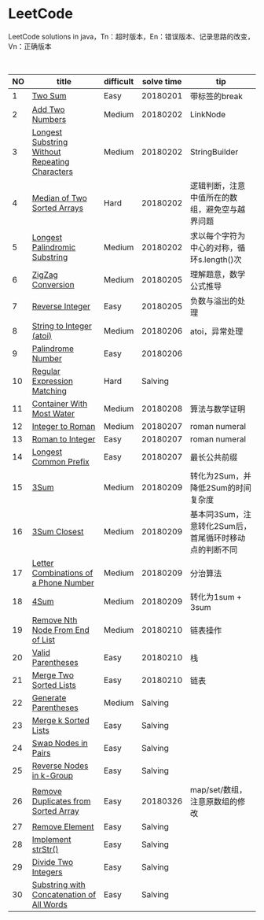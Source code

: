 # LeetCode
LeetCode solutions in java，Tn：超时版本，En：错误版本、记录思路的改变，Vn：正确版本
<table>
 <thead>
  <th>NO</th>
  <th>title</th>
  <th>difficult</th>
  <th>solve time</th>
  <th>tip</th>
 </thead>
 <tbody>
  <tr>
   <td>1</td>
   <td><a href="https://leetcode.com/problems/two-sum/description/">Two Sum</a></td>
   <td>Easy</td>
   <td>20180201</td>
   <td>带标签的break</td>
  </tr>
  <tr>
   <td>2</td>
   <td><a href="https://leetcode.com/problems/add-two-numbers/">Add Two Numbers</a></td>
   <td>Medium</td>
   <td>20180202</td>
   <td>LinkNode</td>
  </tr>
  <tr>
   <td>3</td>
   <td><a href="https://leetcode.com/problems/longest-substring-without-repeating-characters/description/">Longest Substring Without Repeating Characters</a></td>
   <td>Medium</td>
   <td>20180202</td>
   <td>StringBuilder</td>
  </tr>
  <tr>
   <td>4</td>
   <td><a href="https://leetcode.com/problems/median-of-two-sorted-arrays/description/">Median of Two Sorted Arrays</a></td>
   <td>Hard</td>
   <td>20180202</td>
   <td>逻辑判断，注意中值所在的数组，避免空与越界问题</td>
  </tr>
  <tr>
   <td>5</td>
   <td><a href="https://leetcode.com/problems/longest-palindromic-substring/description/">Longest Palindromic Substring</a></td>
   <td>Medium</td>
   <td>20180202</td>
   <td>求以每个字符为中心的对称，循环s.length()次</td>
  </tr>
  <tr>
   <td>6</td>
   <td><a href="https://leetcode.com/problems/zigzag-conversion/description/">ZigZag Conversion</a></td>
   <td>Medium</td>
   <td>20180205</td>
   <td>理解题意，数学公式推导</td>
  </tr>
  <tr>
   <td>7</td>
   <td><a href="https://leetcode.com/problems/reverse-integer/description/">Reverse Integer</a></td>
   <td>Easy</td>
   <td>20180205</td>
   <td>负数与溢出的处理</td>
  </tr>
  <tr>
   <td>8</td>
   <td><a href="https://leetcode.com/problems/string-to-integer-atoi/description/">String to Integer (atoi)</a></td>
   <td>Medium</td>
   <td>20180206</td>
   <td>atoi，异常处理</td>
  </tr>
  <tr>
   <td>9</td>
   <td><a href="https://leetcode.com/problems/palindrome-number/description/">Palindrome Number</a></td>
   <td>Easy</td>
   <td>20180206</td>
   <td></td>
  </tr>
  <tr>
   <td>10</td>
   <td><a href="https://leetcode.com/problems/regular-expression-matching/description/">Regular Expression Matching</a></td>
   <td>Hard</td>
   <td>Salving</td>
   <td></td>
  </tr>
  <tr>
   <td>11</td>
   <td><a href="https://leetcode.com/problems/container-with-most-water/description/">Container With Most Water</a></td>
   <td>Medium</td>
   <td>20180208</td>
   <td>算法与数学证明</td>
  </tr>
  <tr>
   <td>12</td>
   <td><a href="https://leetcode.com/problems/integer-to-roman/description/">Integer to Roman</a></td>
   <td>Medium</td>
   <td>20180207</td>
   <td>roman numeral</td>
  </tr>
  <tr>
   <td>13</td>
   <td><a href="https://leetcode.com/problems/roman-to-integer/description/">Roman to Integer</a></td>
   <td>Easy</td>
   <td>20180207</td>
   <td>roman numeral</td>
  </tr>
  <tr>
   <td>14</td>
   <td><a href="https://leetcode.com/problems/longest-common-prefix/description/">Longest Common Prefix</a></td>
   <td>Easy</td>
   <td>20180207</td>
   <td>最长公共前缀</td>
  </tr>
  <tr>
   <td>15</td>
   <td><a href="https://leetcode.com/problems/3sum/description/">3Sum</a></td>
   <td>Medium</td>
   <td>20180209</td>
   <td>转化为2Sum，并降低2Sum的时间复杂度</td>
  </tr>
  <tr>
   <td>16</td>
   <td><a href="https://leetcode.com/problems/3sum-closest/description/">3Sum Closest</a></td>
   <td>Medium</td>
   <td>20180209</td>
   <td>基本同3Sum，注意转化2Sum后，首尾循环时移动点的判断不同</td>
  </tr>
  <tr>
   <td>17</td>
   <td><a href="https://leetcode.com/problems/letter-combinations-of-a-phone-number/description/">Letter Combinations of a Phone Number</a></td>
   <td>Medium</td>
   <td>20180209</td>
   <td>分治算法</td>
  </tr>
  <tr>
   <td>18</td>
   <td><a href="https://leetcode.com/problems/4sum/description/">4Sum</a></td>
   <td>Medium</td>
   <td>20180209</td>
   <td>转化为1sum + 3sum</td>
  </tr>
  <tr>
   <td>19</td>
   <td><a href="https://leetcode.com/problems/remove-nth-node-from-end-of-list/description/">Remove Nth Node From End of List</a></td>
   <td>Medium</td>
   <td>20180210</td>
   <td>链表操作</td>
  </tr>
  <tr>
   <td>20</td>
   <td><a href="https://leetcode.com/problems/valid-parentheses/description/">Valid Parentheses</a></td>
   <td>Easy</td>
   <td>20180210</td>
   <td>栈</td>
  </tr>
  <tr>
   <td>21</td>
   <td><a href="https://leetcode.com/problems/merge-two-sorted-lists/description/">Merge Two Sorted Lists</a></td>
   <td>Easy</td>
   <td>20180210</td>
   <td>链表</td>
  </tr>
  <tr>
   <td>22</td>
   <td><a href="https://leetcode.com/problems/valid-parentheses/description/">Generate Parentheses</a></td>
   <td>Medium</td>
   <td>Salving</td>
   <td></td>
  </tr>
  <tr>
   <td>23</td>
   <td><a href="https://leetcode.com/problems/valid-parentheses/description/">Merge k Sorted Lists</a></td>
   <td>Easy</td>
   <td>Salving</td>
   <td></td>
  </tr>
  <tr>
   <td>24</td>
   <td><a href="https://leetcode.com/problems/valid-parentheses/description/">Swap Nodes in Pairs</a></td>
   <td>Easy</td>
   <td>Salving</td>
   <td></td>
  </tr>
  <tr>
   <td>25</td>
   <td><a href="https://leetcode.com/problems/valid-parentheses/description/">Reverse Nodes in k-Group</a></td>
   <td>Easy</td>
   <td>Salving</td>
   <td></td>
  </tr>
  <tr>
   <td>26</td>
   <td><a href="https://leetcode.com/problems/remove-duplicates-from-sorted-array/description/">Remove Duplicates from Sorted Array</a></td>
   <td>Easy</td>
   <td>20180326</td>
   <td>map/set/数组，注意原数组的修改</td>
  </tr>
  <tr>
   <td>27</td>
   <td><a href="https://leetcode.com/problems/valid-parentheses/description/">Remove Element</a></td>
   <td>Easy</td>
   <td>Salving</td>
   <td></td>
  </tr>
  <tr>
   <td>28</td>
   <td><a href="https://leetcode.com/problems/valid-parentheses/description/">Implement strStr()</a></td>
   <td>Easy</td>
   <td>Salving</td>
   <td></td>
  </tr>
  <tr>
   <td>29</td>
   <td><a href="https://leetcode.com/problems/valid-parentheses/description/">Divide Two Integers</a></td>
   <td>Easy</td>
   <td>Salving</td>
   <td></td>
  </tr>
  <tr>
   <td>30</td>
   <td><a href="https://leetcode.com/problems/valid-parentheses/description/">Substring with Concatenation of All Words</a></td>
   <td>Easy</td>
   <td>Salving</td>
   <td></td>
  </tr>
 </tbody>
  
</table>
